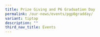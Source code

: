 ```yaml
---
title: Prize Giving and P6 Graduation Day
permalink: /our-news/events/pgp6gradday/
variant: tiptap
description: ""
third_nav_title: Events
---
```

